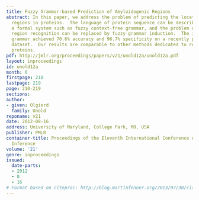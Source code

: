 ```yaml
---
title: Fuzzy Grammar-based Prediction of Amyloidogenic Regions
abstract: In this paper, we address the problem of predicting the location of amyloidogenic
  regions in proteins.  The language of protein sequence can be described by using
  a formal system such as fuzzy context-free grammar, and the problem of amyloidogenic
  region recognition can be replaced by fuzzy grammar induction.  The induced fuzzy
  grammar achieved 70.6% accuracy and 96.7% specificity on a recently published amyloidogenic
  dataset.  Our results are comparable to other methods dedicated to recognize amyloid
  proteins.
pdf: http://jmlr.org/proceedings/papers/v21/unold12a/unold12a.pdf
layout: inproceedings
id: unold12a
month: 0
firstpage: 210
lastpage: 219
page: 210-219
sections: 
author:
- given: Olgierd
  family: Unold
reponame: v21
date: 2012-08-16
address: University of Maryland, College Park, MD, USA
publisher: PMLR
container-title: Proceedings of the Eleventh International Conference on Grammatical
  Inference
volume: '21'
genre: inproceedings
issued:
  date-parts:
  - 2012
  - 8
  - 16
# Format based on citeproc: http://blog.martinfenner.org/2013/07/30/citeproc-yaml-for-bibliographies/
---
```

